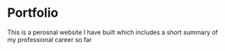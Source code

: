 # Portfolio
This is a perosnal website I have built which includes a short summary of my professional career so far
